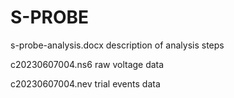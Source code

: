 # S-PROBE


s-probe-analysis.docx      description of analysis steps


c20230607004.ns6           raw voltage data


c20230607004.nev           trial events data







